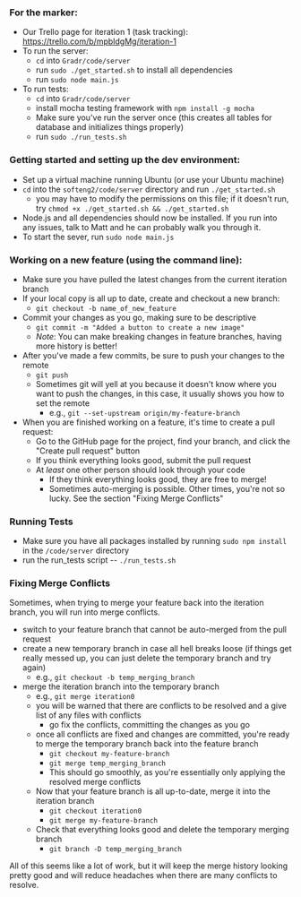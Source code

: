 ### For the marker:
- Our Trello page for iteration 1 (task tracking): https://trello.com/b/mpbIdgMg/iteration-1
- To run the server:
    - `cd` into `Gradr/code/server`
    - run `sudo ./get_started.sh` to install all dependencies
    - run `sudo node main.js`
- To run tests:
    - `cd` into `Gradr/code/server`
    - install mocha testing framework with `npm install -g mocha`
    - Make sure you've run the server once (this creates all tables for database and initializes things properly)
    - run `sudo ./run_tests.sh`

### Getting started and setting up the dev environment:
- Set up a virtual machine running Ubuntu (or use your Ubuntu machine)
- `cd` into the `softeng2/code/server` directory and run `./get_started.sh`
    - you may have to modify the permissions on this file; if it doesn't run, try `chmod +x ./get_started.sh && ./get_started.sh`
- Node.js and all dependencies should now be installed. If you run into any issues, talk to Matt and he can probably walk you through it.
- To start the sever, run `sudo node main.js`

### Working on a new feature (using the command line):
- Make sure you have pulled the latest changes from the current iteration branch
- If your local copy is all up to date, create and checkout a new branch:
    - `git checkout -b name_of_new_feature`
- Commit your changes as you go, making sure to be descriptive
  - `git commit -m "Added a button to create a new image"`
  - _Note_: You can make breaking changes in feature branches, having more history is better!
- After you've made a few commits, be sure to push your changes to the remote
  - `git push`
  - Sometimes git will yell at you because it doesn't know where you want to push the changes, in this case, it usually shows you how to set the remote
    - e.g., `git --set-upstream origin/my-feature-branch`
- When you are finished working on a feature, it's time to create a pull request:
  - Go to the GitHub page for the project, find your branch, and click the "Create pull request" button
  - If you think everything looks good, submit the pull request
  - At *least* one other person should look through your code
    - If they think everything looks good, they are free to merge!
    - Sometimes auto-merging is possible. Other times, you're not so lucky. See the section "Fixing Merge Conflicts"

### Running Tests
- Make sure you have all packages installed by running `sudo npm install` in the `/code/server` directory
- run the run_tests script -- `./run_tests.sh`
    
    
### Fixing Merge Conflicts
Sometimes, when trying to merge your feature back into the iteration branch, you will run into merge conflicts.

- switch to your feature branch that cannot be auto-merged from the pull request
- create a new temporary branch in case all hell breaks loose (if things get really messed up, you can just delete the temporary branch and try again)
  - e.g., `git checkout -b temp_merging_branch`
- merge the iteration branch into the temporary branch
  - e.g., `git merge iteration0`
  - you will be warned that there are conflicts to be resolved and a give list of any files with conflicts
    - go fix the conflicts, committing the changes as you go
  - once all conflicts are fixed and changes are committed, you're ready to merge the temporary branch back into the feature branch
    - `git checkout my-feature-branch`
    - `git merge temp_merging_branch`
    - This should go smoothly, as you're essentially only applying the resolved merge conflicts
  - Now that your feature branch is all up-to-date, merge it into the iteration branch
    - `git checkout iteration0`
    - `git merge my-feature-branch`
  - Check that everything looks good and delete the temporary merging branch
    - `git branch -D temp_merging_branch`
    
All of this seems like a lot of work, but it will keep the merge history looking pretty good and will reduce headaches when there are many conflicts to resolve.
    
